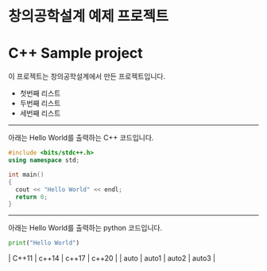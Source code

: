# 창의공학설계 예제 프로젝트

# C++ Sample project
이 프로젝트는 창의공학설계에서 만든 프로젝트입니다.
- 첫번째 리스트
- 두번째 리스트
- 세번째 리스트

-----------------------------------------------
아래는 Hello World를 출력하는 C++ 코드입니다.

```cpp
#include <bits/stdc++.h>
using namespace std;

int main()
{
  cout << "Hello World" << endl;
  return 0;
}

```
------------------------------------------------
아래는 Hello World를 출력하는 python 코드입니다.
```python
print("Hello World")
```

| C++11 | c++14 | c++17 | c++20 |
| auto  | auto1 | auto2 | auto3 |
